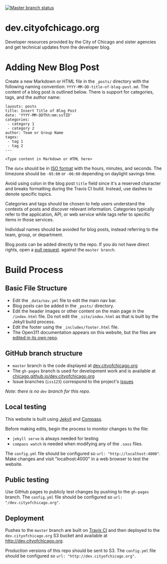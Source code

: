 [![Master branch status](https://img.shields.io/travis/Chicago/dev.cityofchicago.org/master.svg?style=flat-square)](https://travis-ci.com/Chicago/dev.cityofchicago.org)

# dev.cityofchicago.org

Developer resources provided by the City of Chicago and sister agencies and get technical updates from the developer blog.

# Adding New Blog Post

Create a new Markdown or HTML file in the `_posts/` directory with the following naming convention: `YYYY-MM-DD-title-of-blog-post.md`. The content of a blog post is outlined below. There is support for categories, tags, and the author name:

```
layouts: posts
title: Insert Title of Blog Post
date: 'YYYY-MM-DDThh:mm:ssTZD'
categories:
 - category 1
 - category 2
author: Team or Group Name
tages:
 - tag 1
 - tag 2
---

<Type content in Markdown or HTML here>
```

The `date` should be in [ISO format](https://www.w3.org/TR/NOTE-datetime) with the hours, minutes, and seconds. The timezone should be `-05:00` or `-06:00` depending on daylight savings time.

Avoid using colon in the blog post `title` field since it's a reserved character and breaks formatting during the Travis CI build. Instead, use dashes to denote specific topics.

Categories and tags should be chosen to help users understand the contexts of posts and discover relevant information. Categories typically refer to the application, API, or web service while tags refer to specific items in those services.

Individual names should be avoided for blog posts, instead referring to the team, group, or department.

Blog posts can be added directly to the repo. If you do not have direct rights, open a [pull request](https://help.github.com/articles/about-pull-requests/). against the `master branch`.

# Build Process

## Basic File Structure

  * Edit the `_data/nav.yml` file to edit the main nav bar.
  * Blog posts can be added in the `_posts/` directory. 
  * Edit the header images or other content on the main page in the `/index.html` file. Do not edit the `_site/index.html` as that is built by the Jekyll build process.
  * Edit the footer using the `_includes/footer.html` file.
  * The Open311 documentation appears on this website, but the files are [edited in its own repo](https://github.com/Chicago/open311-api-docs).

## GitHub branch structure

  * `master` branch is the code displayed at [dev.cityofchicago.org](http://dev.cityofchicago.org)
  * The `gh-pages` branch is used for development work and is available at [chicago.github.io/dev.cityofchicago.org](http://chicago.github.io/dev.cityofchicago.org)
  * Issue branches (`iss123`) correspond to the project's [issues](https://github.com/dev.cityofchicago.org/issues)

_Note: there is no `dev` branch for this repo._

## Local testing

This website is built using [Jekyll](https://jekyllrb.com/) and [Compass](http://foundation.zurb.com/).

Before making edits, begin the process to monitor changes to the file:

  * `jekyll serve` is always needed for testing
  * `compass watch` is needed when modifying any of the `.sass` files.

The `config.yml` file should be configured so `url: "http://localhost:4000"`. Make changes and visit "localhost:4000" in a web browser to test the website.

## Public testing

Use GitHub pages to publicly test changes by pushing to the `gh-pages` branch. The `config.yml` file should be configured so `url: "/dev.cityofchicago.org"`.

## Deployment

Pushes to the `master` branch are built on [Travis CI](https://travis-ci.com/Chicago/dev.cityofchicago.org) and then deployed to the `dev.cityofchicago.org` S3 bucket and available at http://dev.cityofchicago.org.

Production versions of this repo should be sent to S3. The `config.yml` file should be configured so `url: "http://dev.cityofchicago.org"`.

